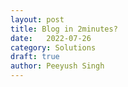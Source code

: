 ```yaml
---
layout: post
title: Blog in 2minutes? 
date:	2022-07-26
category: Solutions
draft: true
author:	Peeyush Singh
---
```

